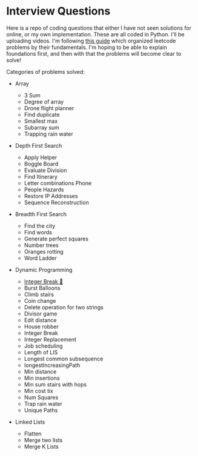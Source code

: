 # Interview Questions

Here is a repo of coding questions that either I have not seen solutions for online, or my own implementation. These are all coded in Python. I'll be uploading videos. I'm following [this guide](https://www.youtube.com/watch?v=m0OFK5LeEyw) which organized leetcode problems by their fundamentals. I'm hoping to be able to explain foundations first, and then with that the problems will become clear to solve!


Categories of problems solved:

* Array
  * 3 Sum
  * Degree of array
  * Drone flight planner
  * Find duplicate
  * Smallest max
  * Subarray sum
  * Trapping rain water

* Depth First Search
  * Apply Helper
  * Boggle Board
  * Evaluate Division
  * Find Itinerary
  * Letter combinations Phone
  * People Hazards
  * Restore IP Addresses
  * Sequence Reconstruction

* Breadth First Search
  * Find the city
  * Find words
  * Generate perfect squares
  * Number trees
  * Oranges rotting
  * Word Ladder

* Dynamic Programming
  * [Integer Break 🎦](https://www.youtube.com/watch?v=m0OFK5LeEyw)
  * Burst Balloons
  * Climb stairs
  * Coin change
  * Delete operation for two strings
  * Divisor game
  * Edit distance
  * House robber
  * Integer Break
  * Integer Replacement
  * Job scheduling
  * Length of LIS
  * Longest common subsequence
  * longestIncreasingPath
  * Min distance
  * Min insertions
  * Min sum stairs with hops
  * Min cost tix
  * Num Squares
  * Trap rain water
  * Unique Paths

* Linked Lists
  * Flatten
  * Merge two lists
  * Merge K Lists
